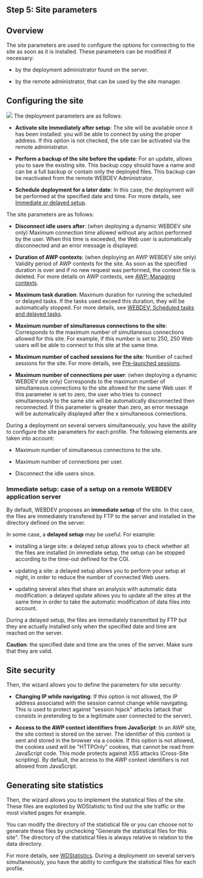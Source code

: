


## Step 5: Site parameters
			



<a name="NOTE1"></a>
<a name="NOTE1_1"></a>


## Overview
<a name="overview_ELTTEXTE000186"></a>
The site parameters are used to configure the options for connecting to the site as soon as it is installed. These parameters can be modified if necessary:

- by the deployment administrator found on the server.

- by the remote administrator, that can be used by the site manager.




<a name="NOTE2"></a>
<a name="NOTE2_1"></a>


## Configuring the site
<a name="configuring_the_site_ELTTEXTE000210"></a>

![](https://doc.pcsoft.fr/en-US/images/image.awp?langid=3&name=param_site.gif)
The deployment parameters are as follows:

- **Activate site immediately after setup**: 
	The site will be available once it has been installed: you will be able to connect by using the proper address. 
	If this option is not checked, the site can be activated via the remote administrator.

- **Perform a backup of the site before the update**: 
	For an update, allows you to save the existing site. 
	This backup copy should have a name and can be a full backup or contain only the deployed files.
	This backup can be reactivated from the remote WEBDEV Administrator. 

- **Schedule deployment for a later date**: 
	In this case, the deployment will be performed at the specified date and time. For more details, see [Immediate or delayed setup](#NOTE2_2). 




The site parameters are as follows: 

- **Disconnect idle users after**: (when deploying a dynamic WEBDEV site only)
	Maximum connection time allowed without any action performed by the user. 
	When this time is exceeded, the Web user is automatically disconnected and an error message is displayed.

- **Duration of AWP contexts**: (when deploying an AWP WEBDEV site only)
	Validity period of AWP contexts for the site. As soon as the specified duration is over and if no new request was performed, the context file is deleted. For more details on AWP contexts, see [AWP: Managing contexts](../WDChamp/3539060.md).

- **Maximum task duration**: 
	Maximum duration for running the scheduled or delayed tasks. If the tasks used exceed this duration, they will be automatically stopped. For more details, see [WEBDEV: Scheduled tasks and delayed tasks](../WDLang2/1000019455.md). 

- **Maximum number of simultaneous connections to the site**: 
	Corresponds to the maximum number of simultaneous connections allowed for this site. For example, if this number is set to 250, 250 Web users will be able to connect to this site at the same time.

- **Maximum number of cached sessions for the site**: 
	Number of cached sessions for the site. 
	For more details, see [Pre-launched sessions](../WDLang2/1000019485.md).

- **Maximum number of connections per user**: (when deploying a dynamic WEBDEV site only)
	Corresponds to the maximum number of simultaneous connections to the site allowed for the same Web user. 
	If this parameter is set to zero, the user who tries to connect simultaneously to the same site will be automatically disconnected then reconnected. 
	If this parameter is greater than zero, an error message will be automatically displayed after the x simultaneous connections.




During a deployment on several servers simultaneously, you have the ability to configure the site parameters for each profile. The following elements are taken into account: 

- Maximum number of simultaneous connections to the site.

- Maximum number of connections per user.

- Disconnect the idle users since.



<a name="NOTE2_2"></a>


### Immediate setup: case of a setup on a remote WEBDEV application server
<a name="immediate_setup_case_setup_remote_webdev_application_server_ELTPARAGRAPHE000101"></a>

By default, WEBDEV proposes an **immediate setup** of the site. In this case, the files are immediately transfered by FTP to the server and installed in the directory defined on the server.

In some case, a **delayed setup** may be useful. For example:

- installing a large site: a delayed setup allows you to check whether all the files are installed (in immediate setup, the setup can be stopped according to the time-out defined for the CGI.

- updating a site: a delayed setup allows you to perform your setup at night, in order to reduce the number of connected Web users.

- updating several sites that share an analysis with automatic data modification: a delayed update allows you to update all the sites at the same time in order to take the automatic modification of data files into account.




During a delayed setup, the files are immediately transmitted by FTP but they are actually installed only when the specified date and time are reached on the server.

**Caution**: the specified date and time are the ones of the server. Make sure that they are valid.



## Site security
<a name="site_security_ELTTEXTE000240"></a>
Then, the wizard allows you to define the parameters for site security: 

- **Changing IP while navigating**: If this option is not allowed, the IP address associated with the session cannot change while navigating. This is used to protect against "session hijack" attacks (attack that consists in pretending to be a legitimate user connected to the server). 

- **Access to the AWP context identifiers from JavaScript**: In an AWP site, the site context is stored on the server. The identifier of this context is sent and stored in the browser via a cookie. If this option is not allowed, the cookies used will be "HTTPOnly" cookies, that cannot be read from JavaScript code. This mode protects against XSS attacks (Cross-Site scripting). 
	By default, the access to the AWP context identifiers is not allowed from JavaScript. 






## Generating site statistics
<a name="generating_site_statistics_ELTTEXTE000264"></a>
Then, the wizard allows you to implement the statistical files of the site. These files are exploited by WDStatistic to find out the site traffic or the most visited pages for example.

You can modify the directory of the statistical file or you can choose not to generate these files by unchecking "Generate the statistical files for this site". The directory of the statistical files is always relative in relation to the data directory.

For more details, see [WDStatistics](../WDStatistique/3536004.md).
During a deployment on several servers simultaneously, you have the ability to configure the statistical files for each profile.


